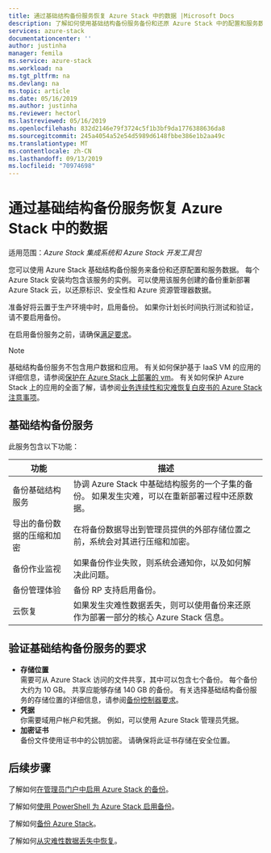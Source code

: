 ```yaml
---
title: 通过基础结构备份服务恢复 Azure Stack 中的数据 |Microsoft Docs
description: 了解如何使用基础结构备份服务备份和还原 Azure Stack 中的配置和服务数据。
services: azure-stack
documentationcenter: ''
author: justinha
manager: femila
ms.service: azure-stack
ms.workload: na
ms.tgt_pltfrm: na
ms.devlang: na
ms.topic: article
ms.date: 05/16/2019
ms.author: justinha
ms.reviewer: hectorl
ms.lastreviewed: 05/16/2019
ms.openlocfilehash: 832d2146e79f3724c5f1b3bf9da1776388636da8
ms.sourcegitcommit: 245a4054a52e54d5989d6148fbbe386e1b2aa49c
ms.translationtype: MT
ms.contentlocale: zh-CN
ms.lasthandoff: 09/13/2019
ms.locfileid: "70974698"
---
```

# <a name="recover-data-in-azure-stack-with-the-infrastructure-backup-service"></a>通过基础结构备份服务恢复 Azure Stack 中的数据

适用范围：*Azure Stack 集成系统和 Azure Stack 开发工具包*

您可以使用 Azure Stack 基础结构备份服务来备份和还原配置和服务数据。 每个 Azure Stack 安装均包含该服务的实例。 可以使用该服务创建的备份重新部署 Azure Stack 云，以还原标识、安全性和 Azure 资源管理器数据。

准备好将云置于生产环境中时，启用备份。 如果你计划长时间执行测试和验证，请不要启用备份。

在启用备份服务之前，请确保[满足要求](#verify-requirements-for-the-infrastructure-backup-service)。

> [!Note]  
> 基础结构备份服务不包含用户数据和应用。 有关如何保护基于 IaaS VM 的应用的详细信息，请参阅[保护在 Azure Stack 上部署的 vm](../user/azure-stack-manage-vm-protect.md)。 有关如何保护 Azure Stack 上的应用的全面了解，请参阅[业务连续性和灾难恢复白皮书的 Azure Stack 注意事项](https://aka.ms/azurestackbcdrconsiderationswp)。

## <a name="the-infrastructure-backup-service"></a>基础结构备份服务

此服务包含以下功能：

| 功能                                            | 描述                                                                                                                                                |
|----------------------------------------------------|------------------------------------------------------------------------------------------------------------------------------------------------------------|
| 备份基础结构服务                     | 协调 Azure Stack 中基础结构服务的一个子集的备份。 如果发生灾难，可以在重新部署过程中还原数据。 |
| 导出的备份数据的压缩和加密 | 在将备份数据导出到管理员提供的外部存储位置之前，系统会对其进行压缩和加密。                |
| 备份作业监视                              | 如果备份作业失败，则系统会通知你，以及如何解决此问题。                                                                                                |
| 备份管理体验                       | 备份 RP 支持启用备份。                                                                                                                         |
| 云恢复                                     | 如果发生灾难性数据丢失，则可以使用备份来还原作为部署一部分的核心 Azure Stack 信息。                                 |

## <a name="verify-requirements-for-the-infrastructure-backup-service"></a>验证基础结构备份服务的要求

- **存储位置**  
  需要可从 Azure Stack 访问的文件共享，其中可以包含七个备份。 每个备份大约为 10 GB。 共享应能够存储 140 GB 的备份。 有关选择基础结构备份服务的存储位置的详细信息，请参阅[备份控制器要求](azure-stack-backup-reference.md#backup-controller-requirements)。
- **凭据**  
  你需要域用户帐户和凭据。 例如，可以使用 Azure Stack 管理员凭据。
- **加密证书**  
  备份文件使用证书中的公钥加密。 请确保将此证书存储在安全位置。 


## <a name="next-steps"></a>后续步骤

了解如何[在管理员门户中启用 Azure Stack 的备份](azure-stack-backup-enable-backup-console.md)。

了解如何[使用 PowerShell 为 Azure Stack 启用备份](azure-stack-backup-enable-backup-powershell.md)。

了解如何[备份 Azure Stack](azure-stack-backup-back-up-azure-stack.md)。

了解如何[从灾难性数据丢失中恢复](azure-stack-backup-recover-data.md)。
